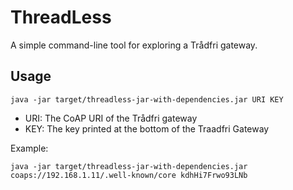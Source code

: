# ThreadLess

A simple command-line tool for exploring a Trådfri gateway.

## Usage

    java -jar target/threadless-jar-with-dependencies.jar URI KEY

- URI: The CoAP URI of the Trådfri gateway
- KEY: The key printed at the bottom of the Traadfri Gateway

Example:

    java -jar target/threadless-jar-with-dependencies.jar coaps://192.168.1.11/.well-known/core kdhHi7Frwo93LNb
